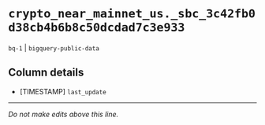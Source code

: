 # `crypto_near_mainnet_us._sbc_3c42fb0d38cb4b6b8c50dcdad7c3e933`
`bq-1` | `bigquery-public-data`

## Column details
* [TIMESTAMP] `last_update`

-------------------------------------------------------------------------------
*Do not make edits above this line.*
